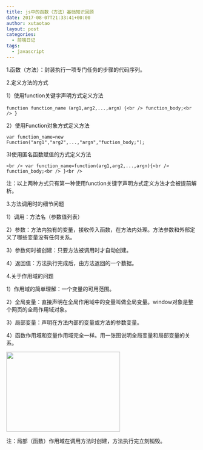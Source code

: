 ```yaml
---
title: js中的函数（方法）基础知识回顾
date: 2017-08-07T21:33:41+00:00
author: xutaotao
layout: post
categories:
  - 前端日记
tags:
  - javascript
---
```

1.函数（方法）：封装执行一项专门任务的步骤的代码序列。

2.定义方法的方式

1）使用function关键字声明方式定义方法

`function function_name（arg1,arg2,...,argn）{<br />
function_body;<br />
}`

2）使用Function对象方式定义方法

`var function_name=new Function("arg1","arg2",...,"argn","fuction_body;");`

3)使用匿名函数赋值的方式定义方法
  
`<br />
var function_name=function(arg1,arg2,...,argn){<br />
function_body;<br />
}<br />
` 

注：以上两种方式只有第一种使用function关键字声明方式定义方法才会被提前解析。

3.方法调用时的细节问题

1）调用：方法名（参数值列表）

2）参数：方法内独有的变量，接收传入函数，在方法内处理。方法参数和外部定义了哪些变量没有任何关系。

3）参数何时被创建：只要方法被调用时才自动创建。

4）返回值：方法执行完成后，由方法返回的一个数据。

4.关于作用域的问题

1）作用域的简单理解：一个变量的可用范围。

2）全局变量：直接声明在全局作用域中的变量叫做全局变量。window对象是整个网页的全局作用域对象。

3）局部变量：声明在方法内部的变量或方法的参数变量。

4）函数作用域和变量作用域完全一样。用一张图说明全局变量和局部变量的关系。

<img class="size-medium wp-image-468 aligncenter" src="http://www.xutaotao.cn/wp-content/uploads/2017/08/type-conversion-1-300x210.png" alt="" width="300" height="210" srcset="http://www.xutaotao.cn/wp-content/uploads/2017/08/type-conversion-1-300x210.png 300w, http://www.xutaotao.cn/wp-content/uploads/2017/08/type-conversion-1-386x270.png 386w, http://www.xutaotao.cn/wp-content/uploads/2017/08/type-conversion-1.png 684w" sizes="(max-width: 300px) 100vw, 300px" />

注：局部（函数）作用域在调用方法时创建，方法执行完立刻销毁。